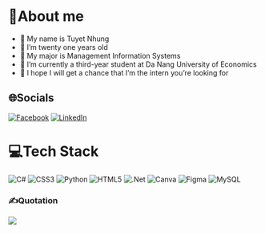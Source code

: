 # 👩About me
- 👋 My name is Tuyet Nhung
- 👀 I’m twenty one years old
- 🏡 My major is Management Information Systems 
- 🏫 I’m currently a third-year student at Da Nang University of Economics
- 🌱 I hope I will get a chance that I’m the intern you’re looking for

## 🌐Socials
[![Facebook](https://img.shields.io/badge/Facebook-%231877F2.svg?logo=Facebook&logoColor=white)](https://facebook.com/clttnhung) [![LinkedIn](https://img.shields.io/badge/LinkedIn-%230077B5.svg?logo=linkedin&logoColor=white)](https://linkedin.com/in/clttnhung) 

# 💻Tech Stack
![C#](https://img.shields.io/badge/c%23-%23239120.svg?style=flat-square&logo=c-sharp&logoColor=white) ![CSS3](https://img.shields.io/badge/css3-%231572B6.svg?style=flat-square&logo=css3&logoColor=white) ![Python](https://img.shields.io/badge/python-3670A0?style=flat-square&logo=python&logoColor=ffdd54) ![HTML5](https://img.shields.io/badge/html5-%23E34F26.svg?style=flat-square&logo=html5&logoColor=white) ![.Net](https://img.shields.io/badge/.NET-5C2D91?style=flat-square&logo=.net&logoColor=white) ![Canva](https://img.shields.io/badge/Canva-%2300C4CC.svg?style=flat-square&logo=Canva&logoColor=white) 	![Figma](https://img.shields.io/badge/figma-%23F24E1E.svg?style=flat-square&logo=figma&logoColor=white) ![MySQL](https://img.shields.io/badge/mysql-%2300f.svg?style=flat-square&logo=mysql&logoColor=white)


### ✍️Quotation
![](https://quotes-github-readme.vercel.app/api?type=horizontal&theme=radical)


